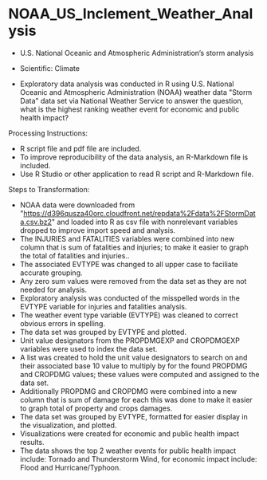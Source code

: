 # NOAA_US_Inclement_Weather_Analysis
- U.S. National Oceanic and Atmospheric Administration’s storm analysis
- Scientific: Climate

- Exploratory data analysis was conducted in R using U.S. National Oceanic and Atmospheric Administration (NOAA) weather data "Storm Data" data set via National Weather Service to answer the question, what is the highest ranking weather event for economic and public health impact? 


Processing Instructions:
- R script file and pdf file are included.
- To improve reproducibility of the data analysis, an R-Markdown file is included. 
- Use R Studio or other application to read R script and R-Markdown file.

Steps to Transformation:
- NOAA data were downloaded from "https://d396qusza40orc.cloudfront.net/repdata%2Fdata%2FStormData.csv.bz2" and loaded into R as csv file with nonrelevant variables dropped to improve import speed and analysis.
- The INJURIES and FATALITIES variables were combined into new column that is sum of fatalities and injuries; to make it easier to graph the total of fatalities and injuries..
- The associated EVTYPE was changed to all upper case to faciliate accurate grouping.
- Any zero sum values were removed from the data set as they are not needed for analysis.
- Exploratory analysis was conducted of the misspelled words in the EVTYPE variable for injuries and fatalities analysis.
- The weather event type variable (EVTYPE) was cleaned to correct obvious errors in spelling.
- The data set was grouped by EVTYPE and plotted.
- Unit value designators from the PROPDMGEXP and CROPDMGEXP variables were used to index the data set.
- A list was created to hold the unit value designators to search on and their associated base 10 value to multiply by for the found PROPDMG and CROPDMG values; these values were computed and assigned to the data set.
- Additionally PROPDMG and CROPDMG were combined into a new column that is sum of damage for each this was done to make it easier to
graph total of property and crops damages.
- The data set was grouped by EVTYPE, formatted for easier display in the visualization, and plotted.
- Visualizations were created for economic and public health impact results.
- The data shows the top 2 weather events for public health impact include: Tornado and Thunderstorm Wind, for economic
impact include: Flood and Hurricane/Typhoon.
